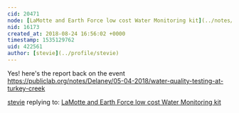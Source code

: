 ```yaml
---
cid: 20471
node: [LaMotte and Earth Force low cost Water Monitoring kit](../notes/stevie/04-18-2018/lamotte-and-earth-force-low-cost-water-monitoring-kit)
nid: 16173
created_at: 2018-08-24 16:56:02 +0000
timestamp: 1535129762
uid: 422561
author: [stevie](../profile/stevie)
---
```


Yes! here's the report back on the event  https://publiclab.org/notes/Delaney/05-04-2018/water-quality-testing-at-turkey-creek

[stevie](../profile/stevie) replying to: [LaMotte and Earth Force low cost Water Monitoring kit](../notes/stevie/04-18-2018/lamotte-and-earth-force-low-cost-water-monitoring-kit)

